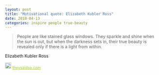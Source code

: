 ```yaml
---
layout: post
title: "Motivational quote: Elizabeth Kubler Ross"
date: 2018-04-13
categories: inspire people true-beauty
---
```

> People are like stained glass windows. 
 They sparkle and shine when the sun is out,
 but when the darkness sets in,
 their true beauty is revealed only if there is a light from within.

Elizabeth Kubler Ross

<span style="z-index:50;font-size:0.9em;"><img src="https://theysaidso.com/branding/theysaidso.png" height="20" width="20" alt="theysaidso.com"/><a href="https://theysaidso.com" title="Powered by quotes from theysaidso.com" style="color: #9fcc25; margin-left: 4px; vertical-align: middle;">theysaidso.com</a></span>
